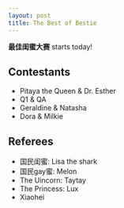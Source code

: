 ```yaml
---
layout: post
title: The Best of Bestie
---
```



<p class="message">
  <strong>最佳闺蜜大赛</strong> starts today!
</p>

## Contestants
* Pitaya the Queen & Dr. Esther
* Q1 & QA
* Geraldine & Natasha
* Dora & Milkie

## Referees
* 国民闺蜜: Lisa the shark
* 国民gay蜜: Melon
* The Uincorn: Taytay
* The Princess: Lux
* Xiaohei
